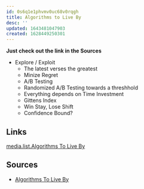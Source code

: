 ```yaml
---
id: 0s6q1e1phvmv0uc68v0rqgh
title: Algorithms to Live By
desc: ''
updated: 1643481047903
created: 1628449250301
---
```


**Just check out the link in the Sources**

* Explore / Exploit 
  * The latest verses the greatest
  * Minize Regret
  * A/B Testing
  * Randomized A/B Testing towards a threshhold
  * Everything depends on Time Investment
  * Gittens Index
  * Win Stay, Lose Shift
  * Confidence Bound?



## Links

[media.list.Algorithms To Live By](.md)

## Sources

* [Algorithms To Live By](https://koraytugay.github.io/content/literature/algorithms-to-live-by.html)